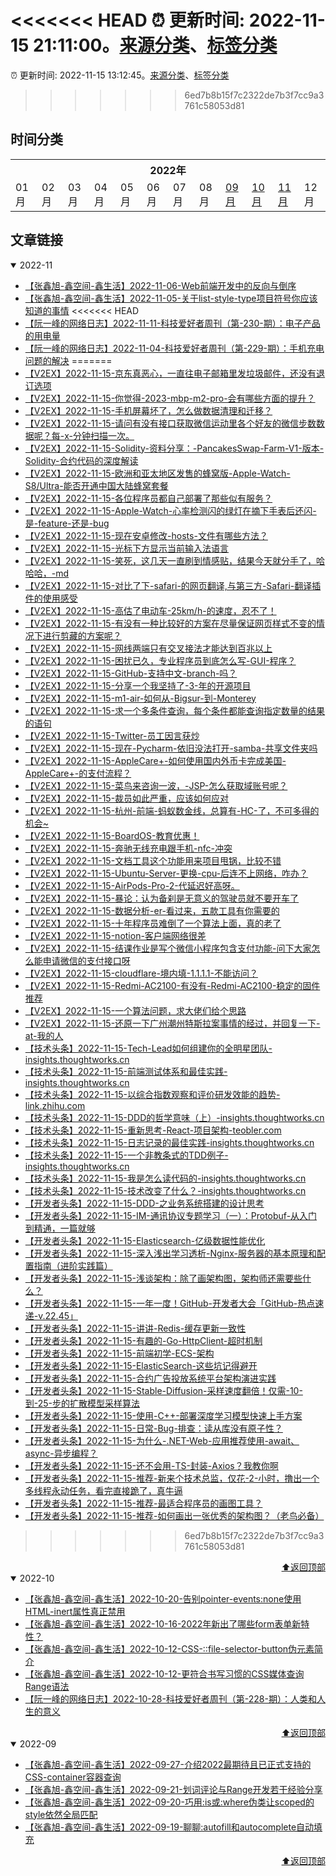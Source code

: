 <<<<<<< HEAD
:alarm_clock: 更新时间: 2022-11-15 21:11:00。[来源分类](./README.md)、[标签分类](./TAGS.md)
=======
:alarm_clock: 更新时间: 2022-11-15 13:12:45。[来源分类](./README.md)、[标签分类](./TAGS.md)
>>>>>>> 6ed7b8b15f7c2322de7b3f7cc9a3761c58053d81

## 时间分类

<table>

<tr>
<th colspan="12">2022年</th>
</tr>
<tr>
<td>01月</td>
<td>02月</td>
<td>03月</td>
<td>04月</td>
<td>05月</td>
<td>06月</td>
<td>07月</td>
<td>08月</td>
<td><a href="#2022-09">09月</a></td>
<td><a href="#2022-10">10月</a></td>
<td><a href="#2022-11">11月</a></td>
<td>12月</td>
</tr>

</table>

## 文章链接

<details open>
<summary id="2022-11">
 2022-11
</summary>


- [【张鑫旭-鑫空间-鑫生活】2022-11-06-Web前端开发中的反向与倒序](https://www.zhangxinxu.com/wordpress/2022/11/web-direction-reverse-css-dom/) 
- [【张鑫旭-鑫空间-鑫生活】2022-11-05-关于list-style-type项目符号你应该知道的事情](https://www.zhangxinxu.com/wordpress/2022/11/about-css-list-style-type-item/) 
<<<<<<< HEAD
- [【阮一峰的网络日志】2022-11-11-科技爱好者周刊（第-230-期）：电子产品的用电量](http://www.ruanyifeng.com/blog/2022/11/weekly-issue-230.html) 
- [【阮一峰的网络日志】2022-11-04-科技爱好者周刊（第-229-期）：手机充电问题的解决](http://www.ruanyifeng.com/blog/2022/11/weekly-issue-229.html) 
=======
- [【V2EX】2022-11-15-京东真恶心，一直往电子邮箱里发垃圾邮件，还没有退订选项](https://www.v2ex.com/t/895505) 
- [【V2EX】2022-11-15-你觉得-2023-mbp-m2-pro-会有哪些方面的提升？](https://www.v2ex.com/t/895504) 
- [【V2EX】2022-11-15-手机屏幕坏了，怎么做数据清理和迁移？](https://www.v2ex.com/t/895503) 
- [【V2EX】2022-11-15-请问有没有接口获取微信运动里各个好友的微信步数数据呢？每-x-分钟扫描一次。](https://www.v2ex.com/t/895502) 
- [【V2EX】2022-11-15-Solidity-资料分享：-PancakesSwap-Farm-V1-版本-Solidity-合约代码的深度解读](https://www.v2ex.com/t/895500) 
- [【V2EX】2022-11-15-欧洲和亚太地区发售的蜂窝版-Apple-Watch-S8/Ultra-能否开通中国大陆蜂窝套餐](https://www.v2ex.com/t/895499) 
- [【V2EX】2022-11-15-各位程序员都自己部署了那些似有服务？](https://www.v2ex.com/t/895498) 
- [【V2EX】2022-11-15-Apple-Watch-心率检测闪的绿灯在摘下手表后还闪-是-feature-还是-bug](https://www.v2ex.com/t/895495) 
- [【V2EX】2022-11-15-现在安卓修改-hosts-文件有哪些方法？](https://www.v2ex.com/t/895494) 
- [【V2EX】2022-11-15-光标下方显示当前输入法语言](https://www.v2ex.com/t/895493) 
- [【V2EX】2022-11-15-笑死，这几天一直刷到情感贴，结果今天就分手了，哈哈哈，-md](https://www.v2ex.com/t/895491) 
- [【V2EX】2022-11-15-对比了下-safari-的网页翻译,与第三方-Safari-翻译插件的使用感受](https://www.v2ex.com/t/895490) 
- [【V2EX】2022-11-15-高估了电动车-25km/h-的速度，忍不了！](https://www.v2ex.com/t/895489) 
- [【V2EX】2022-11-15-有没有一种比较好的方案在尽量保证网页样式不变的情况下进行剪藏的方案呢？](https://www.v2ex.com/t/895488) 
- [【V2EX】2022-11-15-网线两端只有交叉接法才能达到百兆以上](https://www.v2ex.com/t/895486) 
- [【V2EX】2022-11-15-困扰已久，专业程序员到底怎么写-GUI-程序？](https://www.v2ex.com/t/895484) 
- [【V2EX】2022-11-15-GitHub-支持中文-branch-吗？](https://www.v2ex.com/t/895483) 
- [【V2EX】2022-11-15-分享一个我坚持了-3-年的开源项目](https://www.v2ex.com/t/895482) 
- [【V2EX】2022-11-15-m1-air-如何从-Bigsur-到-Monterey](https://www.v2ex.com/t/895481) 
- [【V2EX】2022-11-15-求一个多条件查询，每个条件都能查询指定数量的结果的语句](https://www.v2ex.com/t/895480) 
- [【V2EX】2022-11-15-Twitter-员工因言获炒](https://www.v2ex.com/t/895479) 
- [【V2EX】2022-11-15-现在-Pycharm-依旧没法打开-samba-共享文件夹吗](https://www.v2ex.com/t/895477) 
- [【V2EX】2022-11-15-AppleCare+-如何使用国内外币卡完成美国-AppleCare+-的支付流程？](https://www.v2ex.com/t/895476) 
- [【V2EX】2022-11-15-菜鸟来咨询一波，-JSP-怎么获取域账号呢？](https://www.v2ex.com/t/895475) 
- [【V2EX】2022-11-15-裁员如此严重，应该如何应对](https://www.v2ex.com/t/895474) 
- [【V2EX】2022-11-15-杭州-前端-蚂蚁数金线，总算有-HC-了，不可多得的机会~](https://www.v2ex.com/t/895473) 
- [【V2EX】2022-11-15-BoardOS-教育优惠！](https://www.v2ex.com/t/895472) 
- [【V2EX】2022-11-15-奔驰无线充电跟手机-nfc-冲突](https://www.v2ex.com/t/895471) 
- [【V2EX】2022-11-15-文档工具这个功能用来项目甩锅，比较不错](https://www.v2ex.com/t/895470) 
- [【V2EX】2022-11-15-Ubuntu-Server-更换-cpu-后连不上网络，咋办？](https://www.v2ex.com/t/895469) 
- [【V2EX】2022-11-15-AirPods-Pro-2-代延迟好高呀。](https://www.v2ex.com/t/895468) 
- [【V2EX】2022-11-15-暴论：认为备刹是无意义的驾驶员就不要开车了](https://www.v2ex.com/t/895467) 
- [【V2EX】2022-11-15-数据分析-er-看过来，五款工具有你需要的](https://www.v2ex.com/t/895466) 
- [【V2EX】2022-11-15-十年程序员难倒了一个算法上面，真的老了](https://www.v2ex.com/t/895464) 
- [【V2EX】2022-11-15-notion-客户端网络很差](https://www.v2ex.com/t/895463) 
- [【V2EX】2022-11-15-结课作业是写个微信小程序包含支付功能-问下大家怎么能申请微信的支付接口呀](https://www.v2ex.com/t/895462) 
- [【V2EX】2022-11-15-cloudflare-境内填-1.1.1.1-不能访问？](https://www.v2ex.com/t/895461) 
- [【V2EX】2022-11-15-Redmi-AC2100-有没有-Redmi-AC2100-稳定的固件推荐](https://www.v2ex.com/t/895460) 
- [【V2EX】2022-11-15-一个算法问题，求大佬们给个思路](https://www.v2ex.com/t/895459) 
- [【V2EX】2022-11-15-还原一下广州潮州特斯拉案事情的经过，并回复一下-at-我的人](https://www.v2ex.com/t/895458) 
- [【技术头条】2022-11-15-Tech-Lead如何组建你的全明星团队-insights.thoughtworks.cn](https://blogread.cn/news/go.php?idItem=15408&url=https%3A%2F%2Finsights.thoughtworks.cn%2Fhow-to-build-team%2F%3Fcomefrom%3Dhttps%253A%252F%252Fblogread.cn%252Fnews%252F) 
- [【技术头条】2022-11-15-前端测试体系和最佳实践-insights.thoughtworks.cn](https://blogread.cn/news/go.php?idItem=15407&url=https%3A%2F%2Finsights.thoughtworks.cn%2Ffrontend-testing%2F%3Fcomefrom%3Dhttps%253A%252F%252Fblogread.cn%252Fnews%252F) 
- [【技术头条】2022-11-15-以综合指数观察和评价研发效能的趋势-link.zhihu.com](https://blogread.cn/news/go.php?idItem=15406&url=https%3A%2F%2Flink.zhihu.com%2F%3Ftarget%3Dhttps%253A%2F%2Finsights.thoughtworks.cn%2Fobserving-evaluating-research-development-efficiency-trend%2F%26comefrom%3Dhttps%253A%252F%252Fblogread.cn%252Fnews%252F) 
- [【技术头条】2022-11-15-DDD的哲学意味（上）-insights.thoughtworks.cn](https://blogread.cn/news/go.php?idItem=15405&url=https%3A%2F%2Finsights.thoughtworks.cn%2Fddd-philosophy-entity-value-object%2F%3Fcomefrom%3Dhttps%253A%252F%252Fblogread.cn%252Fnews%252F) 
- [【技术头条】2022-11-15-重新思考-React-项目架构-teobler.com](https://blogread.cn/news/go.php?idItem=15404&url=https%3A%2F%2Fteobler.com%2Fposts%2F20220920-re-thinking-architecture-of-react-project%3Fcomefrom%3Dhttps%253A%252F%252Fblogread.cn%252Fnews%252F) 
- [【技术头条】2022-11-15-日志记录的最佳实践-insights.thoughtworks.cn](https://blogread.cn/news/go.php?idItem=15403&url=https%3A%2F%2Finsights.thoughtworks.cn%2Fhow-to-logging%2F%3Fcomefrom%3Dhttps%253A%252F%252Fblogread.cn%252Fnews%252F) 
- [【技术头条】2022-11-15-一个非教条式的TDD例子-insights.thoughtworks.cn](https://blogread.cn/news/go.php?idItem=15402&url=https%3A%2F%2Finsights.thoughtworks.cn%2Ftdd-by-example%2F%3Fcomefrom%3Dhttps%253A%252F%252Fblogread.cn%252Fnews%252F) 
- [【技术头条】2022-11-15-我是怎么读代码的-insights.thoughtworks.cn](https://blogread.cn/news/go.php?idItem=15401&url=https%3A%2F%2Finsights.thoughtworks.cn%2Fhow-to-read-code%2F%3Fcomefrom%3Dhttps%253A%252F%252Fblogread.cn%252Fnews%252F) 
- [【技术头条】2022-11-15-技术改变了什么？-insights.thoughtworks.cn](https://blogread.cn/news/go.php?idItem=15400&url=https%3A%2F%2Finsights.thoughtworks.cn%2Fpower-of-technology%2F%3Fcomefrom%3Dhttps%253A%252F%252Fblogread.cn%252Fnews%252F) 
- [【开发者头条】2022-11-15-DDD-之业务系统搭建的设计思考](https://toutiao.io/k/783naw9) 
- [【开发者头条】2022-11-15-IM-通讯协议专题学习（一）：Protobuf-从入门到精通，一篇就够](https://toutiao.io/k/184gzpt) 
- [【开发者头条】2022-11-15-Elasticsearch-亿级数据性能优化](https://toutiao.io/k/01odw5a) 
- [【开发者头条】2022-11-15-深入浅出学习透析-Nginx-服务器的基本原理和配置指南（进阶实践篇）](https://toutiao.io/k/v3n8meq) 
- [【开发者头条】2022-11-15-浅谈架构：除了画架构图，架构师还需要些什么？](https://toutiao.io/k/sn3qnfk) 
- [【开发者头条】2022-11-15-一年一度！GitHub-开发者大会「GitHub-热点速递-v.22.45」](https://toutiao.io/k/6bl3bzh) 
- [【开发者头条】2022-11-15-讲讲-Redis-缓存更新一致性](https://toutiao.io/k/mvrwq29) 
- [【开发者头条】2022-11-15-有趣的-Go-HttpClient-超时机制](https://toutiao.io/k/0gil5gi) 
- [【开发者头条】2022-11-15-前端初学-ECS-架构](https://toutiao.io/k/6xyrie5) 
- [【开发者头条】2022-11-15-ElasticSearch-这些坑记得避开](https://toutiao.io/k/2ztqkjl) 
- [【开发者头条】2022-11-15-合约广告投放系统平台架构演进实践](https://toutiao.io/k/fz0dk15) 
- [【开发者头条】2022-11-15-Stable-Diffusion-采样速度翻倍！仅需-10-到-25-步的扩散模型采样算法](https://toutiao.io/k/1yrtd84) 
- [【开发者头条】2022-11-15-使用-C++-部署深度学习模型快速上手方案](https://toutiao.io/k/x1rgf4g) 
- [【开发者头条】2022-11-15-日常-Bug-排查：读从库没有原子性？](https://toutiao.io/k/l2k67j7) 
- [【开发者头条】2022-11-15-为什么-.NET-Web-应用推荐使用-await、async-异步编程？](https://toutiao.io/k/rd6j0aa) 
- [【开发者头条】2022-11-15-还不会用-TS-封装-Axios？我教你啊](https://toutiao.io/k/7an0tnn) 
- [【开发者头条】2022-11-15-推荐-新来个技术总监，仅花-2-小时，撸出一个多线程永动任务，看完直接跪了，真牛逼](https://toutiao.io/k/6u3q7ke) 
- [【开发者头条】2022-11-15-推荐-最适合程序员的画图工具？](https://toutiao.io/k/hlv8j4z) 
- [【开发者头条】2022-11-15-推荐-如何画出一张优秀的架构图？（老鸟必备）](https://toutiao.io/k/xiqybrh) 
>>>>>>> 6ed7b8b15f7c2322de7b3f7cc9a3761c58053d81

<div align="right"><a href="#时间分类">⬆返回顶部</a></div>
</details>

<details open>
<summary id="2022-10">
 2022-10
</summary>


- [【张鑫旭-鑫空间-鑫生活】2022-10-20-告别pointer-events:none使用HTML-inert属性真正禁用](https://www.zhangxinxu.com/wordpress/2022/10/html-inert-disabled-attribute/) 
- [【张鑫旭-鑫空间-鑫生活】2022-10-16-2022年新出了哪些form表单新特性？](https://www.zhangxinxu.com/wordpress/2022/10/2022-new-form-property/) 
- [【张鑫旭-鑫空间-鑫生活】2022-10-12-CSS-::file-selector-button伪元素简介](https://www.zhangxinxu.com/wordpress/2022/10/css-file-selector-button/) 
- [【张鑫旭-鑫空间-鑫生活】2022-10-12-更符合书写习惯的CSS媒体查询Range语法](https://www.zhangxinxu.com/wordpress/2022/10/css-media-range-syntax/) 
- [【阮一峰的网络日志】2022-10-28-科技爱好者周刊（第-228-期）：人类和人生的意义](http://www.ruanyifeng.com/blog/2022/10/weekly-issue-228.html) 

<div align="right"><a href="#时间分类">⬆返回顶部</a></div>
</details>

<details open>
<summary id="2022-09">
 2022-09
</summary>


- [【张鑫旭-鑫空间-鑫生活】2022-09-27-介绍2022最期待且已正式支持的CSS-container容器查询](https://www.zhangxinxu.com/wordpress/2022/09/css-container-rule/) 
- [【张鑫旭-鑫空间-鑫生活】2022-09-21-划词评论与Range开发若干经验分享](https://www.zhangxinxu.com/wordpress/2022/09/js-selection-range/) 
- [【张鑫旭-鑫空间-鑫生活】2022-09-20-巧用:is或:where伪类让scoped的style依然全局匹配](https://www.zhangxinxu.com/wordpress/2022/09/css-is-where-scoped-style/) 
- [【张鑫旭-鑫空间-鑫生活】2022-09-19-聊聊:autofill和autocomplete自动填充](https://www.zhangxinxu.com/wordpress/2022/09/css-autofill-html-autocomplete-off/) 

<div align="right"><a href="#时间分类">⬆返回顶部</a></div>
</details>

